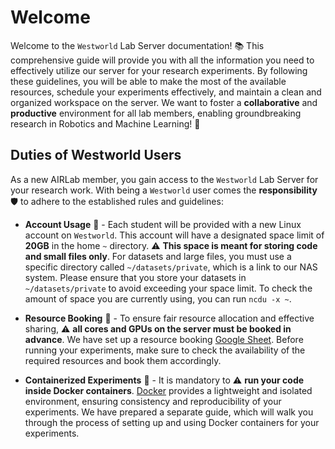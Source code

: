 # Welcome

Welcome to the `Westworld` Lab Server documentation! :books: This comprehensive guide will provide you with all the
information
you need to effectively utilize our server for your research experiments. By following
these guidelines, you will be able to make the most of the available resources, schedule your experiments
effectively, and maintain a clean and organized workspace on the server. We want to foster a **collaborative** and
**productive** environment for all lab members, enabling groundbreaking research in Robotics and Machine
Learning! :robot:

## Duties of Westworld Users

As a new AIRLab member, you gain access to the `Westworld` Lab Server for your research work.
With being a `Westworld` user comes the **responsibility** :shield: to adhere to the established rules and guidelines:

* **Account Usage** :floppy_disk: - Each student will be provided with a new Linux account on `Westworld`. This account
  will have a
  designated space limit of **20GB** in the home `~` directory. :warning: **This space is meant for storing code
  and small files only**. For datasets and large files, you must use a specific directory
  called `~/datasets/private`, which is a link to our
  NAS system. Please ensure that you store your datasets in `~/datasets/private` to avoid exceeding
  your space limit. To check the amount of space you are currently using, you can
  run `ncdu -x ~`.

* **Resource Booking** :calendar: - To ensure fair resource allocation and effective sharing, :warning: **all cores and
  GPUs on the server must be booked in advance**. We have set up a resource
  booking [Google Sheet](https://docs.google.com/spreadsheets/d/1n6HDbSX0Pe0zcRA0iBYDStrud7d_yRhBSrpFld4WNxs/edit#gid=1311829678).
  Before running your experiments, make sure to check the availability of
  the required resources and book them accordingly.

* **Containerized Experiments** :whale: - It is mandatory to :warning: **run your code inside Docker
  containers**. [Docker](https://www.docker.com/)
  provides a lightweight and isolated environment, ensuring consistency and reproducibility of your experiments. We have
  prepared a separate guide, which will walk you through the process of
  setting up and using Docker containers for your experiments.

